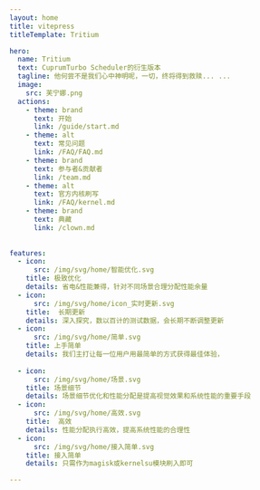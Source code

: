 ```yaml
---
layout: home
title: vitepress 
titleTemplate: Tritium

hero:
  name: Tritium
  text: CuprumTurbo Scheduler的衍生版本
  tagline: 他何尝不是我们心中神明呢，一切，终将得到救赎... ...
  image:
    src: 芙宁娜.png
  actions:
    - theme: brand
      text: 开始
      link: /guide/start.md
    - theme: alt
      text: 常见问题
      link: /FAQ/FAQ.md
    - theme: brand
      text: 参与者&贡献者
      link: /team.md
    - theme: alt
      text: 官方内核刷写
      link: /FAQ/kernel.md
    - theme: brand
      text: 典藏
      link: /clown.md
   
      
features:
  - icon: 
      src: /img/svg/home/智能优化.svg
    title: 极致优化
    details: 省电&性能兼得，针对不同场景合理分配性能余量
  - icon:
      src: /img/svg/home/icon_实时更新.svg
    title:  长期更新
    details: 深入探究，数以百计的测试数据，会长期不断调整更新
  - icon:
      src: /img/svg/home/简单.svg
    title: 上手简单
    details: 我们主打让每一位用户用最简单的方式获得最佳体验，
    
  - icon: 
      src: /img/svg/home/场景.svg
    title: 场景细节
    details: 场景细节优化和性能分配是提高视觉效果和系统性能的重要手段
  - icon:
      src: /img/svg/home/高效.svg
    title:  高效
    details: 性能分配执行高效，提高系统性能的合理性
  - icon:
      src: /img/svg/home/接入简单.svg
    title: 接入简单
    details: 只需作为magisk或kernelsu模块刷入即可

---
```

        
